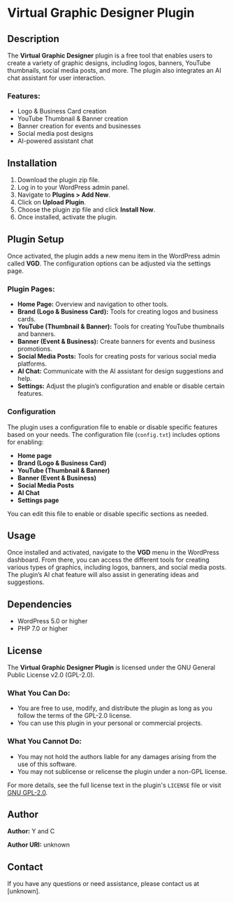 # Virtual Graphic Designer Plugin

## Description
The **Virtual Graphic Designer** plugin is a free tool that enables users to create a variety of graphic designs, including logos, banners, YouTube thumbnails, social media posts, and more. The plugin also integrates an AI chat assistant for user interaction.

### Features:
- Logo & Business Card creation
- YouTube Thumbnail & Banner creation
- Banner creation for events and businesses
- Social media post designs
- AI-powered assistant chat

## Installation

1. Download the plugin zip file.
2. Log in to your WordPress admin panel.
3. Navigate to **Plugins > Add New**.
4. Click on **Upload Plugin**.
5. Choose the plugin zip file and click **Install Now**.
6. Once installed, activate the plugin.

## Plugin Setup

Once activated, the plugin adds a new menu item in the WordPress admin called **VGD**. The configuration options can be adjusted via the settings page.

### Plugin Pages:
- **Home Page:** Overview and navigation to other tools.
- **Brand (Logo & Business Card):** Tools for creating logos and business cards.
- **YouTube (Thumbnail & Banner):** Tools for creating YouTube thumbnails and banners.
- **Banner (Event & Business):** Create banners for events and business promotions.
- **Social Media Posts:** Tools for creating posts for various social media platforms.
- **AI Chat:** Communicate with the AI assistant for design suggestions and help.
- **Settings:** Adjust the plugin’s configuration and enable or disable certain features.

### Configuration
The plugin uses a configuration file to enable or disable specific features based on your needs. The configuration file (`config.txt`) includes options for enabling:
- **Home page**
- **Brand (Logo & Business Card)**
- **YouTube (Thumbnail & Banner)**
- **Banner (Event & Business)**
- **Social Media Posts**
- **AI Chat**
- **Settings page**

You can edit this file to enable or disable specific sections as needed.

## Usage
Once installed and activated, navigate to the **VGD** menu in the WordPress dashboard. From there, you can access the different tools for creating various types of graphics, including logos, banners, and social media posts. The plugin’s AI chat feature will also assist in generating ideas and suggestions.

## Dependencies
- WordPress 5.0 or higher
- PHP 7.0 or higher

## License
The **Virtual Graphic Designer Plugin** is licensed under the GNU General Public License v2.0 (GPL-2.0).

### What You Can Do:
- You are free to use, modify, and distribute the plugin as long as you follow the terms of the GPL-2.0 license.
- You can use this plugin in your personal or commercial projects.

### What You Cannot Do:
- You may not hold the authors liable for any damages arising from the use of this software.
- You may not sublicense or relicense the plugin under a non-GPL license.

For more details, see the full license text in the plugin's `LICENSE` file or visit [GNU GPL-2.0](https://www.gnu.org/licenses/old-licenses/gpl-2.0.html).

## Author
**Author:** Y and C

**Author URI:** unknown

## Contact
If you have any questions or need assistance, please contact us at [unknown].
